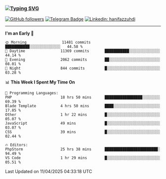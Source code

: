 ### [![Typing SVG](https://readme-typing-svg.herokuapp.com?font=lato&size=22&lines=Hi+There+👋)](https://git.io/typing-svg) 

[![GitHub followers](https://img.shields.io/github/followers/hanifazzuhdi?label=Follow&style=social)](https://github.com/hanifazzuhdi/?tab=follow) 
[![Telegram Badge](https://img.shields.io/badge/-hanif0198-blue?style=social&logo=telegram&link=https://www.t.me/hanif0198/)](https://www.t.me/hanif0198/) 
[![Linkedin: hanifazzuhdi](https://img.shields.io/badge/-hanifazzuhdi-blue?style=flat-square&logo=Linkedin&logoColor=white&link=https://www.linkedin.com/in/hanif-az-zuhdi-69688019b/)](https://www.linkedin.com/in/hanif-az-zuhdi-69688019b/) 

<hr/>

<!--START_SECTION:waka-->
**I'm an Early 🐤** 

```text
🌞 Morning                11481 commits       ███████████░░░░░░░░░░░░░░   44.58 % 
🌆 Daytime                11369 commits       ███████████░░░░░░░░░░░░░░   44.14 % 
🌃 Evening                2062 commits        ██░░░░░░░░░░░░░░░░░░░░░░░   08.01 % 
🌙 Night                  844 commits         █░░░░░░░░░░░░░░░░░░░░░░░░   03.28 % 
```


📊 **This Week I Spent My Time On** 

```text
💬 Programming Languages: 
PHP                      18 hrs 50 mins      █████████████████░░░░░░░░   69.39 % 
Blade Template           4 hrs 50 mins       ████░░░░░░░░░░░░░░░░░░░░░   17.85 % 
Other                    1 hr 22 mins        █░░░░░░░░░░░░░░░░░░░░░░░░   05.07 % 
JavaScript               49 mins             █░░░░░░░░░░░░░░░░░░░░░░░░   03.07 % 
CSS                      39 mins             █░░░░░░░░░░░░░░░░░░░░░░░░   02.44 % 

🔥 Editors: 
PhpStorm                 25 hrs 38 mins      ████████████████████████░   94.49 % 
VS Code                  1 hr 29 mins        █░░░░░░░░░░░░░░░░░░░░░░░░   05.51 % 
```


 Last Updated on 11/04/2025 04:33:18 UTC
<!--END_SECTION:waka-->
